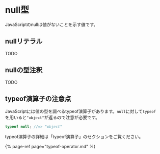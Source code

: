 # null型

JavaScriptのnullは値がないことを示す値です。

## nullリテラル

TODO

## nullの型注釈

TODO

## typeof演算子の注意点

JavaScriptには値の型を調べるtypeof演算子があります。`null`に対して`typeof`を用いると`"object"`が返るので注意が必要です。

```javascript
typeof null; //=> "object"
```

typeof演算子の詳細は「typeof演算子」のセクションをご覧ください。

{% page-ref page="typeof-operator.md" %}

